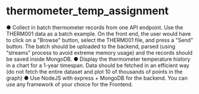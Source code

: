 # thermometer_temp_assignment
● Collect in batch thermometer records from one API endpoint. Use the THERM001 data as a batch example. On
the front end, the user would have to click on a "Browse" button, select the THERM001 file, and press a "Send" button. The batch should be uploaded to the backend, parsed (using “streams” process to avoid extreme memory usage) and the records should be saved inside MongoDB.
● Display the thermometer temperature history in a chart for a 1-year timespan. Data should be fetched in an efficient way (do not fetch the entire dataset and plot 10 of thousands of points in the graph)
● Use NodeJS with express + MongoDB for the backend. You can use any framework of your choice for the Frontend.